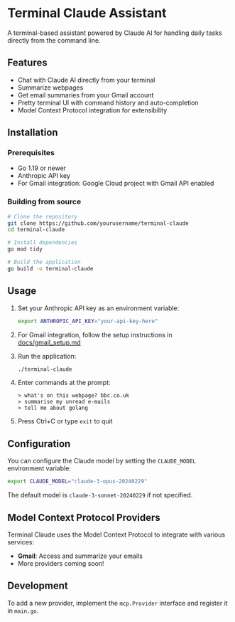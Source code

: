 # Terminal Claude Assistant

A terminal-based assistant powered by Claude AI for handling daily tasks directly from the command line.

## Features

- Chat with Claude AI directly from your terminal
- Summarize webpages
- Get email summaries from your Gmail account
- Pretty terminal UI with command history and auto-completion
- Model Context Protocol integration for extensibility

## Installation

### Prerequisites

- Go 1.19 or newer
- Anthropic API key
- For Gmail integration: Google Cloud project with Gmail API enabled

### Building from source

```bash
# Clone the repository
git clone https://github.com/yourusername/terminal-claude
cd terminal-claude

# Install dependencies
go mod tidy

# Build the application
go build -o terminal-claude
```

## Usage

1. Set your Anthropic API key as an environment variable:
   ```bash
   export ANTHROPIC_API_KEY="your-api-key-here"
   ```

2. For Gmail integration, follow the setup instructions in [docs/gmail_setup.md](docs/gmail_setup.md)

3. Run the application:
   ```bash
   ./terminal-claude
   ```

4. Enter commands at the prompt:
   ```
   > what's on this webpage? bbc.co.uk
   > summarise my unread e-mails
   > tell me about golang
   ```

5. Press Ctrl+C or type `exit` to quit

## Configuration

You can configure the Claude model by setting the `CLAUDE_MODEL` environment variable:
```bash
export CLAUDE_MODEL="claude-3-opus-20240229"
```

The default model is `claude-3-sonnet-20240229` if not specified.

## Model Context Protocol Providers

Terminal Claude uses the Model Context Protocol to integrate with various services:

- **Gmail**: Access and summarize your emails
- More providers coming soon!

## Development

To add a new provider, implement the `mcp.Provider` interface and register it in `main.go`.
